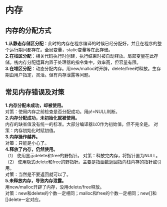 # 内存
## 内存的分配方式
**1.从静态存储区分配**：此时的内存在程序编译的时候已经分配好，并且在程序的整个运行期间都存在。全局变量，static变量等在此存储。</br>
**2.在栈区分配**：相关代码执行时创建，执行结束时被自动释放。局部变量在此存储。栈内存分配运算内置于处理器的指令集中，效率高，但容量有限。</br>
**3.在堆区分配**：动态分配内存。用new/malloc时开辟，delete/free时释放。生存期由用户指定，灵活。但有内存泄露等问题。</br>
## 常见内存错误及对策
**1.内存分配未成功，却被使用。**</br>
对策：使用内存之前检查是否分配成功。用p!=NULL判断。</br>
**2.内存分配成功，未初始化就被使用。**</br>
内存的缺省值没有统一的标准。大部分编译器以0作为初始值，但不完全是。
对策：内存初始化时赋初值。</br>
**3.内存操作越界。**</br>
对策：只能是小心了。</br>
**4.释放了内存，仍然使用。**</br>
（1） 使用显示delete和free的野指针。
对策：释放完内存，将指针置为NULL。</br>
（2） 使用隐式delete和free的野指针。主要是指函数返回指向栈内存的指针或引用。</br>
对策：当然是不要返回就可以了。</br>
**5.未释放内存，导致内存泄露。**</br>
用new/malloc开辟了内存，没用delete/free释放。</br>
对策：new和delete的个数一定相同；malloc和free的个数一定相同；new[]和[]delete一定对应。</br>
